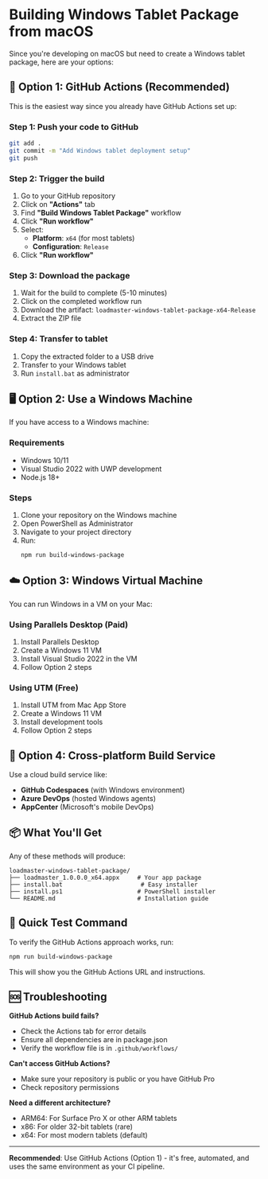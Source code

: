 # Building Windows Tablet Package from macOS

Since you're developing on macOS but need to create a Windows tablet package, here are your options:

## 🚀 Option 1: GitHub Actions (Recommended)

This is the easiest way since you already have GitHub Actions set up:

### Step 1: Push your code to GitHub
```bash
git add .
git commit -m "Add Windows tablet deployment setup"
git push
```

### Step 2: Trigger the build
1. Go to your GitHub repository
2. Click on **"Actions"** tab
3. Find **"Build Windows Tablet Package"** workflow
4. Click **"Run workflow"**
5. Select:
   - **Platform**: `x64` (for most tablets)
   - **Configuration**: `Release`
6. Click **"Run workflow"**

### Step 3: Download the package
1. Wait for the build to complete (5-10 minutes)
2. Click on the completed workflow run
3. Download the artifact: `loadmaster-windows-tablet-package-x64-Release`
4. Extract the ZIP file

### Step 4: Transfer to tablet
1. Copy the extracted folder to a USB drive
2. Transfer to your Windows tablet
3. Run `install.bat` as administrator

## 🖥️ Option 2: Use a Windows Machine

If you have access to a Windows machine:

### Requirements
- Windows 10/11
- Visual Studio 2022 with UWP development
- Node.js 18+

### Steps
1. Clone your repository on the Windows machine
2. Open PowerShell as Administrator
3. Navigate to your project directory
4. Run:
   ```powershell
   npm run build-windows-package
   ```

## ☁️ Option 3: Windows Virtual Machine

You can run Windows in a VM on your Mac:

### Using Parallels Desktop (Paid)
1. Install Parallels Desktop
2. Create a Windows 11 VM
3. Install Visual Studio 2022 in the VM
4. Follow Option 2 steps

### Using UTM (Free)
1. Install UTM from Mac App Store
2. Create a Windows 11 VM
3. Install development tools
4. Follow Option 2 steps

## 🔧 Option 4: Cross-platform Build Service

Use a cloud build service like:
- **GitHub Codespaces** (with Windows environment)
- **Azure DevOps** (hosted Windows agents)
- **AppCenter** (Microsoft's mobile DevOps)

## 📦 What You'll Get

Any of these methods will produce:
```
loadmaster-windows-tablet-package/
├── loadmaster_1.0.0.0_x64.appx     # Your app package
├── install.bat                      # Easy installer
├── install.ps1                     # PowerShell installer
└── README.md                       # Installation guide
```

## 🎯 Quick Test Command

To verify the GitHub Actions approach works, run:
```bash
npm run build-windows-package
```

This will show you the GitHub Actions URL and instructions.

## 🆘 Troubleshooting

**GitHub Actions build fails?**
- Check the Actions tab for error details
- Ensure all dependencies are in package.json
- Verify the workflow file is in `.github/workflows/`

**Can't access GitHub Actions?**
- Make sure your repository is public or you have GitHub Pro
- Check repository permissions

**Need a different architecture?**
- ARM64: For Surface Pro X or other ARM tablets
- x86: For older 32-bit tablets (rare)
- x64: For most modern tablets (default)

---

**Recommended**: Use GitHub Actions (Option 1) - it's free, automated, and uses the same environment as your CI pipeline. 